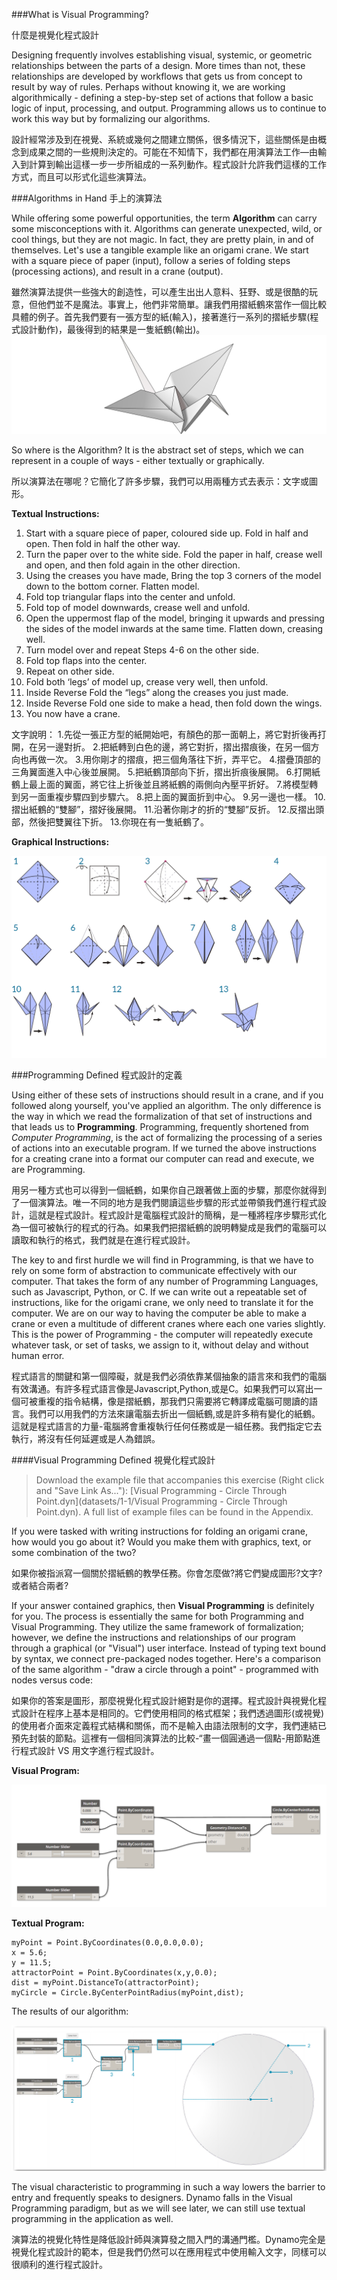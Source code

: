 ###What is Visual Programming?

什麼是視覺化程式設計

Designing frequently involves establishing visual, systemic, or geometric relationships between the parts of a design. More times than not, these relationships are developed by workflows that gets us from concept to result by way of rules. Perhaps without knowing it, we are working algorithmically - defining a step-by-step set of actions that follow a basic logic of input, processing, and output. Programming allows us to continue to work this way but by formalizing our algorithms.

設計經常涉及到在視覺、系統或幾何之間建立關係，很多情況下，這些關係是由概念到成果之間的一些規則決定的。可能在不知情下，我們都在用演算法工作—由輸入到計算到輸出這樣一步一步所組成的一系列動作。程式設計允許我們這樣的工作方式，而且可以形式化這些演算法。

###Algorithms in Hand
手上的演算法

While offering some powerful opportunities, the term **Algorithm** can carry some misconceptions with it. Algorithms can generate unexpected, wild, or cool things, but they are not magic. In fact, they are pretty plain, in and of themselves. Let's use a tangible example like an origami crane. We start with a square piece of paper (input), follow a series of folding steps (processing actions), and result in a crane (output).

雖然演算法提供一些強大的創造性，可以產生出出人意料、狂野、或是很酷的玩意，但他們並不是魔法。事實上，他們非常簡單。讓我們用摺紙鶴來當作一個比較具體的例子。首先我們要有一張方型的紙(輸入)，接著進行一系列的摺紙步驟(程式設計動作)，最後得到的結果是一隻紙鶴(輸出)。
![Origami Crane](images/1-1/00-OrigamiCrane.png)

So where is the Algorithm? It is the abstract set of steps, which we can represent in a couple of ways - either textually or graphically.

所以演算法在哪呢？它簡化了許多步驟，我們可以用兩種方式去表示：文字或圖形。

**Textual Instructions:**
1. Start with a square piece of
paper, coloured side up. Fold in half and open. Then fold in half the other way.
2. Turn the paper over to the white side. Fold the paper in half, crease well and open, and then fold again in the other direction.
3. Using the creases you have made, Bring the top 3 corners of the model down to the bottom corner. Flatten model.
4. Fold top triangular flaps into the center and unfold.
5. Fold top of model downwards, crease well and unfold.
6. Open the uppermost flap of the model, bringing it upwards and pressing the sides of the model inwards at the same time. Flatten down, creasing well.
7. Turn model over and repeat Steps 4-6 on the other side.
8. Fold top flaps into the center.
9. Repeat on other side.
10. Fold both ‘legs’ of model up, crease very well, then unfold.
11. Inside Reverse Fold the “legs” along the creases you just made.
12. Inside Reverse Fold one side to make a head, then fold down the wings.
13. You now have a crane.

文字說明：
1.先從一張正方型的紙開始吧，有顏色的那一面朝上，將它對折後再打開，在另一邊對折。
2.把紙轉到白色的邊，將它對折，摺出摺痕後，在另一個方向也再做一次。
3.用你剛才的摺痕，把三個角落往下折，弄平它。
4.摺疊頂部的三角翼面進入中心後並展開。
5.把紙鶴頂部向下折，摺出折痕後展開。
6.打開紙鶴上最上面的翼面，將它往上折後並且將紙鶴的兩側向內壓平折好。
7.將模型轉到另一面重複步驟四到步驟六。
8.把上面的翼面折到中心。
9.另一邊也一樣。
10.摺出紙鶴的“雙腳”，摺好後展開。
11.沿著你剛才的折的“雙腳”反折。
12.反摺出頭部，然後把雙翼往下折。
13.你現在有一隻紙鶴了。

**Graphical Instructions:**

![Needs Update- Origami Crane](images/1-1/01-OrigamiCraneInstructions.png)

###Programming Defined
程式設計的定義

Using either of these sets of instructions should result in a crane, and if you followed along yourself, you've applied an algorithm. The only difference is the way in which we read the formalization of that set of instructions and that leads us to **Programming**. Programming, frequently shortened from *Computer Programming*, is the act of formalizing the processing of a series of actions into an executable program. If we turned the above instructions for a creating crane into a format our computer can read and execute, we are Programming.

用另一種方式也可以得到一個紙鶴，如果你自己跟著做上面的步驟，那麼你就得到了一個演算法。唯一不同的地方是我們閱讀這些步驟的形式並帶領我們進行程式設計，這就是程式設計。程式設計是電腦程式設計的簡稱，是一種將程序步驟形式化為一個可被執行的程式的行為。如果我們把摺紙鶴的說明轉變成是我們的電腦可以讀取和執行的格式，我們就是在進行程式設計。

The key to and first hurdle we will find in Programming, is that we have to rely on some form of abstraction to communicate effectively with our computer. That takes the form of any number of Programming Languages, such as Javascript, Python, or C. If we can write out a repeatable set of instructions, like for the origami crane, we only need to translate it for the computer. We are on our way to having the computer be able to make a crane or even a multitude of different cranes where each one varies slightly. This is the power of Programming - the computer will repeatedly execute whatever task, or set of tasks, we assign to it, without delay and without human error.

程式語言的關鍵和第一個障礙，就是我們必須依靠某個抽象的語言來和我們的電腦有效溝通。有許多程式語言像是Javascript,Python,或是C。如果我們可以寫出一個可被重複的指令結構，像是摺紙鶴，那我們只需要將它轉譯成電腦可閱讀的語言。我們可以用我們的方法來讓電腦去折出一個紙鶴,或是許多稍有變化的紙鶴。這就是程式語言的力量-電腦將會重複執行任何任務或是一組任務。我們指定它去執行，將沒有任何延遲或是人為錯誤。

####Visual Programming Defined
視覺化程式設計
>Download the example file that accompanies this exercise (Right click and "Save Link As..."): [Visual Programming - Circle Through Point.dyn](datasets/1-1/Visual Programming - Circle Through Point.dyn). A full list of example files can be found in the Appendix.

If you were tasked with writing instructions for folding an origami crane, how would you go about it? Would you make them with graphics, text, or some combination of the two?

如果你被指派寫一個關於摺紙鶴的教學任務。你會怎麼做?將它們變成圖形?文字?或者結合兩者?

If your answer contained graphics, then **Visual Programming** is definitely for you. The process is essentially the same for both Programming and Visual Programming. They utilize the same framework of formalization; however, we define the instructions and relationships of our program through a graphical (or "Visual") user interface. Instead of typing text bound by syntax, we connect pre-packaged nodes together. Here's a comparison of the same algorithm - "draw a circle through a point" - programmed with nodes versus code:

如果你的答案是圖形，那麼視覺化程式設計絕對是你的選擇。程式設計與視覺化程式設計在程序上基本是相同的。它們使用相同的格式框架；我們透過圖形(或視覺)的使用者介面來定義程式結構和關係，而不是輸入由語法限制的文字，我們連結已預先封裝的節點。這裡有一個相同演算法的比較-“畫一個圓通過一個點-用節點進行程式設計 VS 用文字進行程式設計。


**Visual Program:**

![Basic Visual Program ](images/1-1/03-BasicVisualProgram.png)

**Textual Program:**
```
myPoint = Point.ByCoordinates(0.0,0.0,0.0);
x = 5.6;
y = 11.5;
attractorPoint = Point.ByCoordinates(x,y,0.0);
dist = myPoint.DistanceTo(attractorPoint);
myCircle = Circle.ByCenterPointRadius(myPoint,dist);
```
The results of our algorithm:

![Circle Through Point ](images/1-1/04-CircleThroughPoint.png)

The visual characteristic to programming in such a way lowers the barrier to entry and frequently speaks to designers. Dynamo falls in the Visual Programming paradigm, but as we will see later, we can still use textual programming in the application as well.

演算法的視覺化特性是降低設計師與演算發之間入門的溝通門檻。Dynamo完全是視覺化程式設計的範本，但是我們仍然可以在應用程式中使用輸入文字，同樣可以很順利的進行程式設計。
